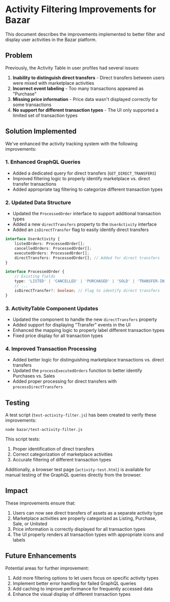 # Activity Filtering Improvements for Bazar

This document describes the improvements implemented to better filter and display user activities in the Bazar platform.

## Problem

Previously, the Activity Table in user profiles had several issues:

1. **Inability to distinguish direct transfers** - Direct transfers between users were mixed with marketplace activities
2. **Incorrect event labeling** - Too many transactions appeared as "Purchase"
3. **Missing price information** - Price data wasn't displayed correctly for some transactions
4. **No support for different transaction types** - The UI only supported a limited set of transaction types

## Solution Implemented

We've enhanced the activity tracking system with the following improvements:

### 1. Enhanced GraphQL Queries

- Added a dedicated query for direct transfers (`GET_DIRECT_TRANSFERS`)
- Improved filtering logic to properly identify marketplace vs. direct transfer transactions
- Added appropriate tag filtering to categorize different transaction types

### 2. Updated Data Structure

- Updated the `ProcessedOrder` interface to support additional transaction types
- Added a new `directTransfers` property to the `UserActivity` interface
- Added an `isDirectTransfer` flag to easily identify direct transfers

```typescript
interface UserActivity {
	listedOrders: ProcessedOrder[];
	cancelledOrders: ProcessedOrder[];
	executedOrders: ProcessedOrder[];
	directTransfers: ProcessedOrder[]; // Added for direct transfers
}

interface ProcessedOrder {
	// Existing fields
	type: 'LISTED' | 'CANCELLED' | 'PURCHASED' | 'SOLD' | 'TRANSFER-IN' | 'TRANSFER-OUT';
	// ...
	isDirectTransfer?: boolean; // Flag to identify direct transfers
}
```

### 3. ActivityTable Component Updates

- Updated the component to handle the new `directTransfers` property
- Added support for displaying "Transfer" events in the UI
- Enhanced the mapping logic to properly label different transaction types
- Fixed price display for all transaction types

### 4. Improved Transaction Processing

- Added better logic for distinguishing marketplace transactions vs. direct transfers
- Updated the `processExecutedOrders` function to better identify Purchases vs. Sales
- Added proper processing for direct transfers with `processDirectTransfers`

## Testing

A test script (`test-activity-filter.js`) has been created to verify these improvements:

```
node bazar/test-activity-filter.js
```

This script tests:

1. Proper identification of direct transfers
2. Correct categorization of marketplace activities
3. Accurate filtering of different transaction types

Additionally, a browser test page (`activity-test.html`) is available for manual testing of the GraphQL queries directly from the browser.

## Impact

These improvements ensure that:

1. Users can now see direct transfers of assets as a separate activity type
2. Marketplace activities are properly categorized as Listing, Purchase, Sale, or Unlisted
3. Price information is correctly displayed for all transaction types
4. The UI properly renders all transaction types with appropriate icons and labels

## Future Enhancements

Potential areas for further improvement:

1. Add more filtering options to let users focus on specific activity types
2. Implement better error handling for failed GraphQL queries
3. Add caching to improve performance for frequently accessed data
4. Enhance the visual display of different transaction types
